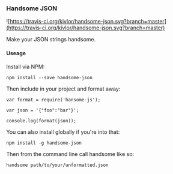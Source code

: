 ### Handsome JSON

![https://travis-ci.org/kivlor/handsome-json.svg?branch=master](https://travis-ci.org/kivlor/handsome-json.svg?branch=master)

Make your JSON strings handsome.

#### Useage

Install via NPM:
```
npm install --save handsome-json
```

Then include in your project and format away:
```
var format = require('hansome-js');

var json = '{"foo":"bar"}';

console.log(format(json));
```

You can also install globally if you're into that:
```
npm install -g handsome-json
```

Then from the command line call handsome like so:
```
handsome path/to/your/unformatted.json
```